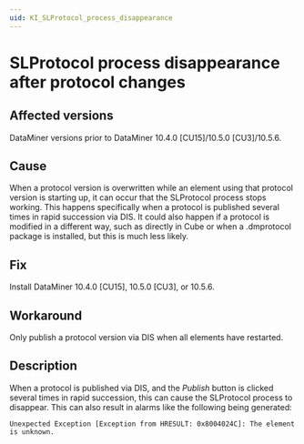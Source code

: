 ```yaml
---
uid: KI_SLProtocol_process_disappearance
---
```


# SLProtocol process disappearance after protocol changes

## Affected versions

DataMiner versions prior to DataMiner 10.4.0 [CU15]/10.5.0 [CU3]/10.5.6.

## Cause

When a protocol version is overwritten while an element using that protocol version is starting up, it can occur that the SLProtocol process stops working. This happens specifically when a protocol is published several times in rapid succession via DIS. It could also happen if a protocol is modified in a different way, such as directly in Cube or when a .dmprotocol package is installed, but this is much less likely.

## Fix

Install DataMiner 10.4.0 [CU15], 10.5.0 [CU3], or 10.5.6. <!-- RN 42344 -->

## Workaround

Only publish a protocol version via DIS when all elements have restarted.

## Description

When a protocol is published via DIS, and the *Publish* button is clicked several times in rapid succession, this can cause the SLProtocol process to disappear. This can also result in alarms like the following being generated:

`Unexpected Exception [Exception from HRESULT: 0x8004024C]: The element is unknown.`
